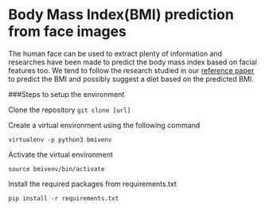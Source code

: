 # Body Mass Index(BMI) prediction from face images

The human face can be used to extract plenty of information and researches have been made to predict the body mass index based on facial features too. We tend to follow the research studied in our [reference paper](https://www.sciencedirect.com/science/article/pii/S0262885613000462) to predict the BMI and possibly suggest a diet based on the predicted BMI.



###Steps to setup the environment

Clone the repository
`git clone [url]`

Create a virtual environment using the following command 

`virtualenv -p python3 bmivenv`

Activate the virtual environment

`source bmivenv/bin/activate`

Install the required packages from requirements.txt 

`pip install -r requirements.txt`

